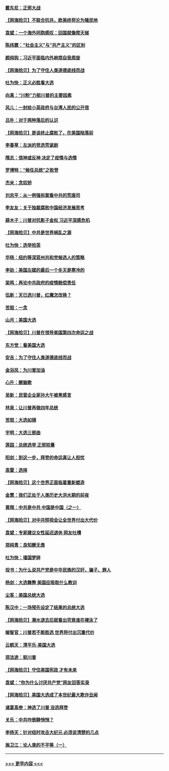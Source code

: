 #### [戴东尼：正邪大战](../pages/nsc993/n12567033.md?t=11221502) 
#### [【网海拾贝】不联合抗共，欧美终将沦为殖民地](../pages/nsc993/n12565068.md?t=11221502) 
#### [袁斌：一个海外同胞感叹：回国就像爬天梯](../pages/nsc993/n12564986.md?t=11221502) 
#### [陈纬霆：“社会主义”与“共产主义”的区别](../pages/nsc993/n12562417.md?t=11221502) 
#### [颜纯钩：习近平面临内外麻烦自我周旋](../pages/nsc993/n12563356.md?t=11221502) 
#### [【网海拾贝】为了守住人类道德底线而战](../pages/nsc993/n12562542.md?t=11221502) 
#### [吐为快：正义必胜看大选](../pages/nsc993/n12561967.md?t=11221502) 
#### [向真：“川粉”力挺川普的主要因素](../pages/nsc993/n12560774.md?t=11221502) 
#### [风儿：一封给小英政府与台湾人民的公开信](../pages/nsc993/n12560581.md?t=11221502) 
#### [吕朴：对于两种落后的认识](../pages/nsc993/n12560492.md?t=11221502) 
#### [【网海拾贝】是该终止腐败了，在美国陷落前](../pages/nsc993/n12559936.md?t=11221502) 
#### [李春草：左派的竞选荒诞剧](../pages/nsc993/n12558380.md?t=11221502) 
#### [隋志：信神或反神 决定了疫情与选情](../pages/nsc993/n12558255.md?t=11221502) 
#### [罗博特：“候任总统”之败登](../pages/nsc993/n12558189.md?t=11221502) 
#### [杰米：念奴娇](../pages/nsc993/n12558174.md?t=11221502) 
#### [刘忠平：从一例强拆案看中共的荒唐司](../pages/nsc993/n12558036.md?t=11221502) 
#### [李友友：关于独裁腐败中国经济发展思考](../pages/nsc993/n12558004.md?t=11221502) 
#### [薛木子：川普对抗影子金权 习近平深感危机](../pages/nsc993/n12557342.md?t=11221502) 
#### [【网海拾贝】中共是世界祸乱之源](../pages/nsc993/n12555353.md?t=11221502) 
#### [吐为快：选举拾英](../pages/nsc993/n12555041.md?t=11221502) 
#### [华旸：纽约等深蓝州共和党候选人的策略](../pages/nsc993/n12554309.md?t=11221502) 
#### [李劼：美国左媒的最后一个冬天是寒冷的](../pages/nsc993/n12552947.md?t=11221502) 
#### [梁鸣：再论中共政府的疫情赔偿责任](../pages/nsc993/n12553012.md?t=11221502) 
#### [伍新：天已选川普，红魔怎改换？](../pages/nsc993/n12552970.md?t=11221502) 
#### [苦胆：一念](../pages/nsc993/n12552957.md?t=11221502) 
#### [山月：美国大选](../pages/nsc993/n12552446.md?t=11221502) 
#### [【网海拾贝】川普在领导美国第四次命运之战](../pages/nsc993/n12551973.md?t=11221502) 
#### [东方觉：看美国大选](../pages/nsc993/n12551647.md?t=11221502) 
#### [安吉：为了守住人类道德底线而战](../pages/nsc993/n12551111.md?t=11221502) 
#### [金浴凤：为川普加油](../pages/nsc993/n12551085.md?t=11221502) 
#### [心升：醒脑歌](../pages/nsc993/n12550984.md?t=11221502) 
#### [吴新：民营企业家孙大午被黑感言](../pages/nsc993/n12550656.md?t=11221502) 
#### [林泉：让川普再做四年总统](../pages/nsc993/n12550640.md?t=11221502) 
#### [苦胆：大选如镜](../pages/nsc993/n12550630.md?t=11221502) 
#### [宇明：大选三部曲](../pages/nsc993/n12550603.md?t=11221502) 
#### [莲园：总统选举 正邪较量](../pages/nsc993/n12550594.md?t=11221502) 
#### [阳剑：到这一步，拜登的命运真让人担忧](../pages/nsc993/n12549093.md?t=11221502) 
#### [高雷：选择](../pages/nsc993/n12549087.md?t=11221502) 
#### [【网海拾贝】这个世界正面临着重新塑造](../pages/nsc993/n12548326.md?t=11221502) 
#### [金慧：我们正处于人类历史大洪水期的前夜](../pages/nsc993/n12547914.md?t=11221502) 
#### [黄翔：中共是中共 中国是中国（之一）](../pages/nsc993/n12547576.md?t=11221502) 
#### [【网海拾贝】对中共短视会让全世界付出大代价](../pages/nsc993/n12546043.md?t=11221502) 
#### [袁斌：专家建议女性延迟退休 网友吐槽](../pages/nsc993/n12545424.md?t=11221502) 
#### [郑纯青：良知醒无畏](../pages/nsc993/n12545394.md?t=11221502) 
#### [吐为快：墙国梦碎](../pages/nsc993/n12545309.md?t=11221502) 
#### [投书：为什么说共产党是中华民族的汉奸、骗子、罪人](../pages/nsc993/n12545089.md?t=11221502) 
#### [杨剑：大选舞弊 美国应吸取什么教训](../pages/nsc993/n12543937.md?t=11221502) 
#### [尘客：美国总统大选](../pages/nsc993/n12543828.md?t=11221502) 
#### [陈汉中：一场预先设定了结果的总统大选](../pages/nsc993/n12543564.md?t=11221502) 
#### [【网海拾贝】潮水退去后就看出究竟谁在裸泳了](../pages/nsc993/n12543321.md?t=11221502) 
#### [喻智官：川普若不能胜选 世界将付出沉重代价](../pages/nsc993/n12541352.md?t=11221502) 
#### [云鹤天：清平乐‧美国大选](../pages/nsc993/n12540916.md?t=11221502) 
#### [郑法途：挺川普](../pages/nsc993/n12540898.md?t=11221502) 
#### [【网海拾贝】守住美国宪政 才有未来](../pages/nsc993/n12540423.md?t=11221502) 
#### [袁斌：“你为什么讨厌共产党”网友回答实录](../pages/nsc993/n12540208.md?t=11221502) 
#### [【网海拾贝】美国大选成了本世纪最大欺诈丑闻](../pages/nsc993/n12538029.md?t=11221502) 
#### [诸葛高参：神选了川普 没选拜登](../pages/nsc993/n12537664.md?t=11221502) 
#### [关乐：中共咋倒静悄悄？](../pages/nsc993/n12537615.md?t=11221502) 
#### [李扬天：针对纽时攻击大纪元 必须说清楚的几点](../pages/nsc993/n12536001.md?t=11221502) 
#### [施卫江：论人类的不平等（一）](../pages/nsc993/n12535700.md?t=11221502) 

----
#### [ >>> 更早内容 <<< ](../indexes/nsc993-earlier.md)
